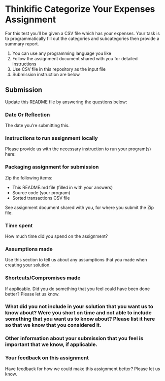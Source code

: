 
# Thinkific Categorize Your Expenses Assignment

For this test you’ll be given a CSV file which has your expenses. Your task is to programmatically fill out the categories and subcategories then provide a summary report.

 1. You can use any programming language you like
 2. Follow the assignment document shared with you for detailed instructions
 3. Use CSV file in this repository as the input file
 4. Submission instruction are below

## Submission

Update this README file by answering the questions below:

### Date Or Reflection

The date you're submitting this.

### Instructions to run assignment locally

Please provide us with the necessary instruction to run your program(s) here:

### Packaging assignment for submission
Zip the following items:

 - This README.md file (filled in with your answers)
 - Source code (your program)
 - Sorted transactions CSV file

See assignment document shared with you, for where you submit the Zip file.

### Time spent

How much time did you spend on the assignment?

### Assumptions made

Use this section to tell us about any assumptions that you made when creating your solution.

### Shortcuts/Compromises made

If applicable. Did you do something that you feel could have been done better? Please let us know.

### What did you not include in your solution that you want us to know about? Were you short on time and not able to include something that you want us to know about? Please list it here so that we know that you considered it.

### Other information about your submission that you feel is important that we know, if applicable.

### Your feedback on this assignment

Have feedback for how we could make this assignment better? Please let us know.